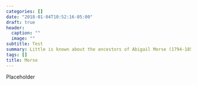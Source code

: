 ```yaml
---
categories: []
date: "2018-01-04T10:52:16-05:00"
draft: true
header:
  caption: ""
  image: ""
subtitle: Test
summary: Little is known about the ancestors of Abigail Morse (1794-1856).
tags: []
title: Morse
---
```


Placeholder
